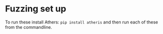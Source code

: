 # Fuzzing set up

To run these install Athers: `pip install atheris` and then run each of these from the commandline.
